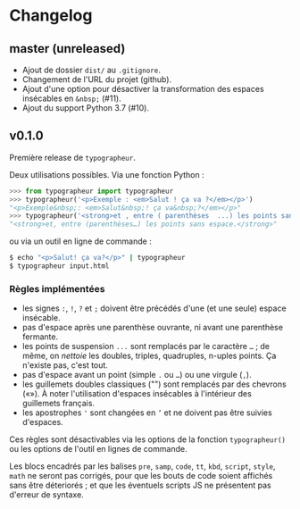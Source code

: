 # Changelog

## master (unreleased)

* Ajout de dossier ``dist/`` au ``.gitignore``.
* Changement de l'URL du projet (github).
* Ajout d'une option pour désactiver la transformation des espaces insécables en ``&nbsp;`` (#11).
* Ajout du support Python 3.7 (#10).

## v0.1.0

Première release de ``typographeur``.

Deux utilisations possibles. Via une fonction Python :

```python
>>> from typographeur import typographeur
>>> typographeur('<p>Exemple : <em>Salut ! ça va ?</em></p>')
"<p>Exemple&nbsp;: <em>Salut&nbsp;! ça va&nbsp;?</em></p>"
>>> typographeur('<strong>et , entre ( parenthèses  ...) les points sans espace  .</strong>')
"<strong>et, entre (parenthèses…) les points sans espace.</strong>"
```

ou via un outil en ligne de commande :

```sh
$ echo "<p>Salut! ça va?</p>" | typographeur
$ typographeur input.html
```

### Règles implémentées

* les signes `:`, `!`, `?` et `;` doivent être précédés d'une (et une seule) espace insécable.
* pas d'espace après une parenthèse ouvrante, ni avant une parenthèse fermante.
* les points de suspension `...` sont remplacés par le caractère `…` ; de même, on *nettoie* les doubles, triples, quadruples, n-uples points. Ça n'existe pas, c'est tout.
* pas d'espace avant un point (simple `.` ou `…`) ou une virgule (`,`).
* les guillemets doubles classiques ("") sont remplacés par des chevrons («»). À noter l'utilisation d'espaces insécables à l'intérieur des guillemets français.
* les apostrophes `'` sont changées en `’` et ne doivent pas être suivies d'espaces.

Ces règles sont désactivables via les options de la fonction ``typographeur()`` ou les options de l'outil en lignes de commande.

Les blocs encadrés par les balises `pre`, `samp`, `code`, `tt`, `kbd`, `script`, `style`, `math` ne seront pas corrigés, pour que les bouts de code soient affichés sans être déteriorés ; et que les éventuels scripts JS ne présentent pas d'erreur de syntaxe.
